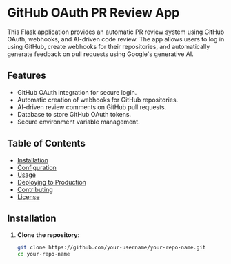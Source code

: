 # GitHub OAuth PR Review App

This Flask application provides an automatic PR review system using GitHub OAuth, webhooks, and AI-driven code review. The app allows users to log in using GitHub, create webhooks for their repositories, and automatically generate feedback on pull requests using Google's generative AI.

## Features

- GitHub OAuth integration for secure login.
- Automatic creation of webhooks for GitHub repositories.
- AI-driven review comments on GitHub pull requests.
- Database to store GitHub OAuth tokens.
- Secure environment variable management.

## Table of Contents

- [Installation](#installation)
- [Configuration](#configuration)
- [Usage](#usage)
- [Deploying to Production](#deploying-to-production)
- [Contributing](#contributing)
- [License](#license)

## Installation

1. **Clone the repository**:
   ```bash
   git clone https://github.com/your-username/your-repo-name.git
   cd your-repo-name
